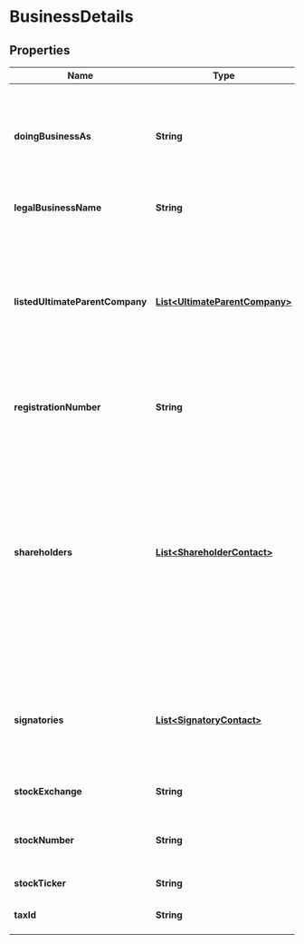 

# BusinessDetails


## Properties

| Name | Type | Description | Notes |
|------------ | ------------- | ------------- | -------------|
|**doingBusinessAs** | **String** | The registered name of the company (if it differs from the legal name of the company). |  [optional] |
|**legalBusinessName** | **String** | The legal name of the company. |  [optional] |
|**listedUltimateParentCompany** | [**List&lt;UltimateParentCompany&gt;**](UltimateParentCompany.md) | Information about the parent public company. Required if the account holder is 100% owned by a publicly listed company. |  [optional] |
|**registrationNumber** | **String** | The registration number of the company. |  [optional] |
|**shareholders** | [**List&lt;ShareholderContact&gt;**](ShareholderContact.md) | Array containing information about individuals associated with the account holder either through ownership or control. For details about how you can identify them, refer to [our verification guide](https://docs.adyen.com/marketplaces-and-platforms/classic/verification-process#identify-ubos). |  [optional] |
|**signatories** | [**List&lt;SignatoryContact&gt;**](SignatoryContact.md) | Signatories associated with the company. Each array entry should represent one signatory. |  [optional] |
|**stockExchange** | **String** | Market Identifier Code (MIC). |  [optional] |
|**stockNumber** | **String** | International Securities Identification Number (ISIN). |  [optional] |
|**stockTicker** | **String** | Stock Ticker symbol. |  [optional] |
|**taxId** | **String** | The tax ID of the company. |  [optional] |



